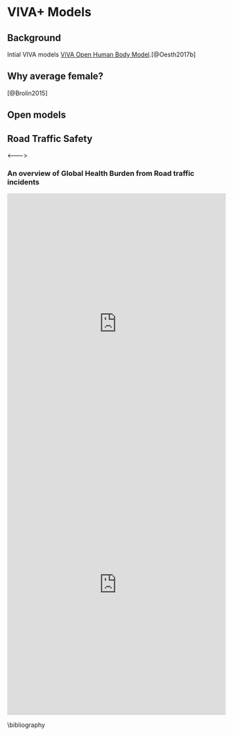 # **VIVA+ Models**


## Background




Intial VIVA models [ViVA Open Human Body Model](https://www.chalmers.se/en/projects/pages/openhbm.aspx).[@Oesth2017b]


## Why average female?

[@Brolin2015]

## Open models


## Road Traffic Safety

<--->
### An overview of Global Health Burden from Road traffic incidents


<iframe src="https://ourworldindata.org/grapher/road-death-rate-vs-gdp-per-capita" style="width: 100%; height: 600px; border: 0px none;"></iframe>

<iframe src="https://ourworldindata.org/grapher/road-incident-deaths-by-age" style="width: 100%; height: 600px; border: 0px none;"></iframe>

\bibliography